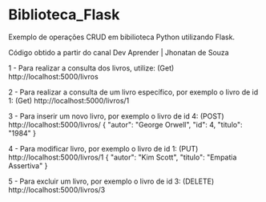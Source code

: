 # Biblioteca_Flask
Exemplo de operações CRUD em bibilioteca Python utilizando Flask.

Código obtido a partir do canal Dev Aprender | Jhonatan de Souza

1 - Para realizar a consulta dos livros, utilize:
(Get) http://localhost:5000/livros

2 - Para realizar a consulta de um livro específico, por exemplo o livro de id 1:
(Get) http://localhost:5000/livros/1

3 - Para inserir um novo livro, por exemplo o livro de id 4:
(POST) http://localhost:5000/livros/
{
    "autor": "George Orwell",
    "id": 4,
    "titulo": "1984"
}

4 - Para modificar livro, por exemplo o livro de id 1:
(PUT) http://localhost:5000/livros/1
{
    "autor": "Kim Scott",
    "titulo": "Empatia Assertiva"
}


5 - Para excluir um livro, por exemplo o livro de id 3:
(DELETE) http://localhost:5000/livros/3
